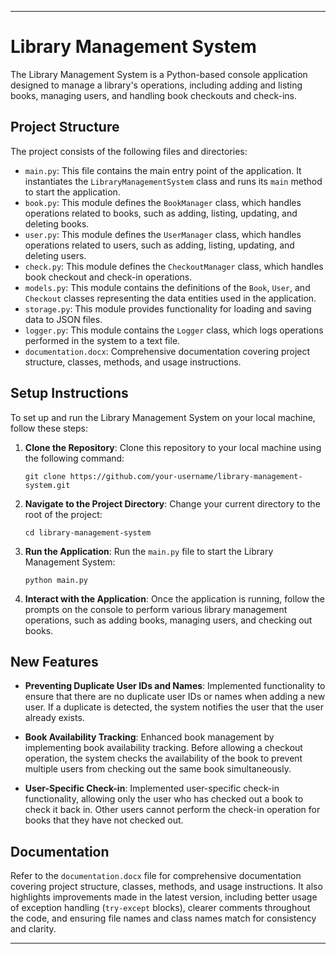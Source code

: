 

---

# Library Management System

The Library Management System is a Python-based console application designed to manage a library's operations, including adding and listing books, managing users, and handling book checkouts and check-ins.

## Project Structure

The project consists of the following files and directories:

- `main.py`: This file contains the main entry point of the application. It instantiates the `LibraryManagementSystem` class and runs its `main` method to start the application.
- `book.py`: This module defines the `BookManager` class, which handles operations related to books, such as adding, listing, updating, and deleting books.
- `user.py`: This module defines the `UserManager` class, which handles operations related to users, such as adding, listing, updating, and deleting users.
- `check.py`: This module defines the `CheckoutManager` class, which handles book checkout and check-in operations.
- `models.py`: This module contains the definitions of the `Book`, `User`, and `Checkout` classes representing the data entities used in the application.
- `storage.py`: This module provides functionality for loading and saving data to JSON files.
- `logger.py`: This module contains the `Logger` class, which logs operations performed in the system to a text file.
- `documentation.docx`: Comprehensive documentation covering project structure, classes, methods, and usage instructions.

## Setup Instructions

To set up and run the Library Management System on your local machine, follow these steps:

1. **Clone the Repository**: Clone this repository to your local machine using the following command:

   ```
   git clone https://github.com/your-username/library-management-system.git
   ```

2. **Navigate to the Project Directory**: Change your current directory to the root of the project:

   ```
   cd library-management-system
   ```

3. **Run the Application**: Run the `main.py` file to start the Library Management System:

   ```
   python main.py
   ```

4. **Interact with the Application**: Once the application is running, follow the prompts on the console to perform various library management operations, such as adding books, managing users, and checking out books.

## New Features

- **Preventing Duplicate User IDs and Names**: Implemented functionality to ensure that there are no duplicate user IDs or names when adding a new user. If a duplicate is detected, the system notifies the user that the user already exists.
  
- **Book Availability Tracking**: Enhanced book management by implementing book availability tracking. Before allowing a checkout operation, the system checks the availability of the book to prevent multiple users from checking out the same book simultaneously.
  
- **User-Specific Check-in**: Implemented user-specific check-in functionality, allowing only the user who has checked out a book to check it back in. Other users cannot perform the check-in operation for books that they have not checked out.

## Documentation

Refer to the `documentation.docx` file for comprehensive documentation covering project structure, classes, methods, and usage instructions. It also highlights improvements made in the latest version, including better usage of exception handling (`try-except` blocks), clearer comments throughout the code, and ensuring file names and class names match for consistency and clarity.

---
